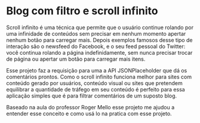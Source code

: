 # Blog com filtro e scroll infinito
Scroll infinito é uma técnica que permite que o usuário continue rolando por uma infinidade de conteúdos sem precisar em nenhum momento apertar nenhum botão para carregar mais. Depois exemplos famosos desse tipo de interação são o newsfeed do Facebook, e o seu feed pessoal do Twitter: você continua rolando a página indefinidamente, sem nunca precisar trocar de página ou apertar um botão para carregar mais itens.

Esse projeto faz a requisição para uma a API JSONPlaceholder que dá os comentários prontos. Como o scroll infinito funciona melhor para sites com conteúdo gerado por usuários, conteúdo visual ou sites que pretendem equilibrar a quantidade de tráfego em seu conteúdo é perfeito para essa aplicação simples que é para filtrar comentários de um suposto blog.

Baseado na aula do professor Roger Mello esse projeto me ajudou a entender esse conceito e como usá lo na pratica com esse projeto.
